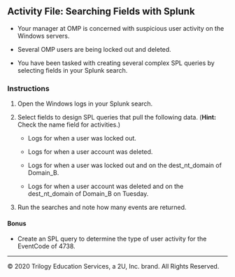 ## Activity File: Searching Fields with Splunk

- Your manager at OMP is concerned with suspicious user activity on the Windows servers.

- Several OMP users are being locked out and deleted. 

- You have been tasked with creating several complex SPL queries by selecting fields in your Splunk search.

### Instructions

1. Open the Windows logs in your Splunk search.

2. Select fields to design SPL queries that pull the following data. (**Hint:** Check the name field for activities.)

    - Logs for when a user was locked out.

    - Logs for when a user account was deleted.

    - Logs for when a user was locked out and on the dest_nt_domain of Domain_B.

    - Logs for when a user account was deleted and on the dest_nt_domain of Domain_B on Tuesday.
  
3. Run the searches and note how many events are returned. 

#### Bonus

- Create an SPL query to determine the type of user activity for the EventCode of 4738.
    

---
  
© 2020 Trilogy Education Services, a 2U, Inc. brand. All Rights Reserved.  
